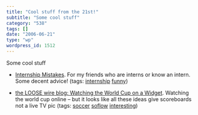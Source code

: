 ```yaml
---
title: "Cool stuff from the 21st!"
subtitle: "Some cool stuff"
category: "538"
tags: []
date: "2006-06-21"
type: "wp"
wordpress_id: 1512
---
```

Some cool stuff

- [Internship Mistakes](http://images.businessweek.com/ss/06/06/intern_mistakes/index_01.htm). For my friends who are interns or know an intern. Some decent advice! (tags: [internship](http://del.icio.us/pitosalas/internship) [funny](http://del.icio.us/pitosalas/funny))

- [the LOOSE wire blog: Watching the World Cup on a Widget](http://www.loosewireblog.com/2006/06/watching_the_wo.html). Watching the world cup online – but it looks like all these ideas give scoreboards not a live TV pic (tags: [soccer](http://del.icio.us/pitosalas/soccer) [soflow](http://del.icio.us/pitosalas/soflow) [interesting](http://del.icio.us/pitosalas/interesting))